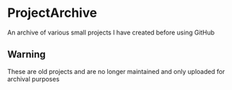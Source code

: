 # ProjectArchive
An archive of various small projects I have created before using GitHub

## Warning
These are old projects and are no longer maintained and only uploaded for archival purposes
